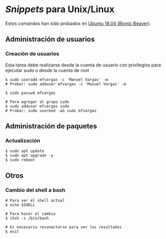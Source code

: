 # _Snippets_ para Unix/Linux
Estos comandos han sido probados en [Ubuntu 18.04 (Bionic Beaver)](http://releases.ubuntu.com/18.04/).

## Administración de usuarios

### Creación de usuarios
Esta tarea debe realizarse desde la cuenta de usuario con privilegios para ejecutar sudo o desde la cuenta de root
```terminal
$ sudo useradd mfvargas -c 'Manuel Vargas' -m
# Probar: sudo adduser mfvargas -c 'Manuel Vargas' -m

$ sudo passwd mfvargas

# Para agregar al grupo sudo
$ sudo adduser mfvargas sudo
# Probar: sudo usermod -aG sudo mfvargas
```

## Administración de paquetes

### Actualización
```terminal
$ sudo apt update
$ sudo apt upgrade -y
$ sudo reboot
```

## Otros

### Cambio del shell a bash
```terminal
# Para ver el shell actual
$ echo $SHELL

# Para hacer el cambio
$ chsh -s /bin/bash

# Es necesario reconectarse para ver los resultados
$ exit
```
